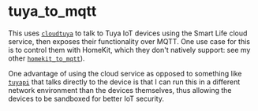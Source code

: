 # tuya_to_mqtt

This uses [`cloudtuya`](https://github.com/unparagoned/cloudtuya) to talk to Tuya IoT devices using the Smart Life cloud service, then exposes their functionality over MQTT. One use case for this is to control them with HomeKit, which they don't natively support: see my other [`homekit_to_mqtt`](https://github.com/mattbroussard/homekit_to_mqtt)).

One advantage of using the cloud service as opposed to something like [`tuyapi`](https://github.com/codetheweb/tuyapi) that talks directly to the device is that I can run this in a different network environment than the devices themselves, thus allowing the devices to be sandboxed for better IoT security.